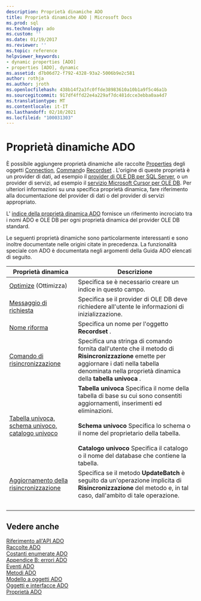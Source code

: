 ```yaml
---
description: Proprietà dinamiche ADO
title: Proprietà dinamiche ADO | Microsoft Docs
ms.prod: sql
ms.technology: ado
ms.custom: ''
ms.date: 01/19/2017
ms.reviewer: ''
ms.topic: reference
helpviewer_keywords:
- dynamic properties [ADO]
- properties [ADO], dynamic
ms.assetid: d7b06d72-f792-4328-93a2-5006b9e2c581
author: rothja
ms.author: jroth
ms.openlocfilehash: 438b14f2a3fc0ffde38983610a10b1a9f5c46a1b
ms.sourcegitcommit: 917df4ffd22e4a229af7dc481dcce3ebba0aa4d7
ms.translationtype: MT
ms.contentlocale: it-IT
ms.lasthandoff: 02/10/2021
ms.locfileid: "100031303"
---
```

# <a name="ado-dynamic-properties"></a>Proprietà dinamiche ADO
È possibile aggiungere proprietà dinamiche alle raccolte [Properties](./properties-collection-ado.md) degli oggetti [Connection](./connection-object-ado.md), [Command](./command-object-ado.md)o [Recordset](./recordset-object-ado.md) . L'origine di queste proprietà è un provider di dati, ad esempio il [provider di OLE DB per SQL Server](../../guide/appendixes/microsoft-ole-db-provider-for-sql-server.md), o un provider di servizi, ad esempio il [servizio Microsoft Cursor per OLE DB](../../guide/appendixes/microsoft-cursor-service-for-ole-db-ado-service-component.md). Per ulteriori informazioni su una specifica proprietà dinamica, fare riferimento alla documentazione del provider di dati o del provider di servizi appropriato.  
  
 L' [indice della proprietà dinamica ADO](./ado-dynamic-property-index.md) fornisce un riferimento incrociato tra i nomi ADO e OLE DB per ogni proprietà dinamica del provider OLE DB standard.  
  
 Le seguenti proprietà dinamiche sono particolarmente interessanti e sono inoltre documentate nelle origini citate in precedenza. La funzionalità speciale con ADO è documentata negli argomenti della Guida ADO elencati di seguito.  
  
|Proprietà dinamica|Descrizione|  
|-|-|  
|[Optimize](./optimize-property-dynamic-ado.md) (Ottimizza)|Specifica se è necessario creare un indice in questo campo.|  
|[Messaggio di richiesta](./prompt-property-dynamic-ado.md)|Specifica se il provider di OLE DB deve richiedere all'utente le informazioni di inizializzazione.|  
|[Nome riforma](./reshape-name-property-dynamic-ado.md)|Specifica un nome per l'oggetto **Recordset** .|  
|[Comando di risincronizzazione](./resync-command-property-dynamic-ado.md)|Specifica una stringa di comando fornita dall'utente che il metodo di **Risincronizzazione** emette per aggiornare i dati nella tabella denominata nella proprietà dinamica della **tabella univoca** .|  
|[Tabella univoca, schema univoco, catalogo univoco](./unique-table-unique-schema-unique-catalog-properties-dynamic-ado.md)|**Tabella univoca** Specifica il nome della tabella di base su cui sono consentiti aggiornamenti, inserimenti ed eliminazioni.<br /><br /> **Schema univoco** Specifica lo schema o il nome del proprietario della tabella.<br /><br /> **Catalogo univoco** Specifica il catalogo o il nome del database che contiene la tabella.|  
|[Aggiornamento della risincronizzazione](./update-resync-property-dynamic-ado.md)|Specifica se il metodo **UpdateBatch** è seguito da un'operazione implicita di **Risincronizzazione** del metodo e, in tal caso, dall'ambito di tale operazione.|
| &nbsp; | &nbsp; |

## <a name="see-also"></a>Vedere anche  
 [Riferimento all'API ADO](./ado-api-reference.md)   
 [Raccolte ADO](./ado-collections.md)   
 [Costanti enumerate ADO](./ado-enumerated-constants.md)   
 [Appendice B: errori ADO](../../guide/appendixes/appendix-b-ado-errors.md)   
 [Eventi ADO](./ado-events.md)   
 [Metodi ADO](./ado-methods.md)   
 [Modello a oggetti ADO](./ado-object-model.md)   
 [Oggetti e interfacce ADO](./ado-objects-and-interfaces.md)   
 [Proprietà ADO](./ado-properties.md)